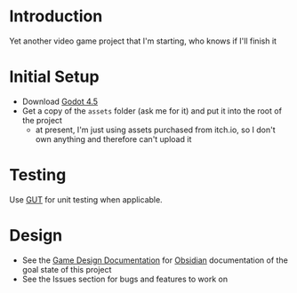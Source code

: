 # Introduction
Yet another video game project that I'm starting, who knows if I'll finish it

# Initial Setup
- Download [Godot 4.5](https://godotengine.org/download)
- Get a copy of the `assets` folder (ask me for it) and put it into the root of the project
	- at present, I'm just using assets purchased from itch.io, so I don't own anything and therefore can't upload it

# Testing
Use [GUT](https://github.com/bitwes/Gut) for unit testing when applicable.

# Design
- See the [Game Design Documentation](./gdd) for [Obsidian](https://obsidian.md) documentation of the goal state of this project
- See the Issues section for bugs and features to work on
